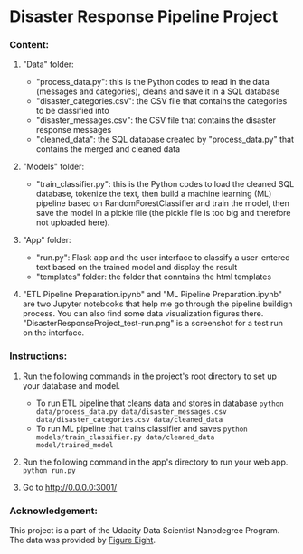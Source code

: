 # Disaster Response Pipeline Project

### Content:
1. "Data" folder:  
    - "process_data.py": this is the Python codes to read in the data (messages and categories), cleans and save it in a SQL database  
    - "disaster_categories.csv": the CSV file that contains the categories to be classified into  
    - "disaster_messages.csv": the CSV file that contains the disaster response messages  
    - "cleaned_data": the SQL database created by "process_data.py" that contains the merged and cleaned data  

2. "Models" folder:
    - "train_classifier.py": this is the Python codes to load the cleaned SQL database, tokenize the text, then build a machine learning (ML) pipeline based on RandomForestClassifier and train the model, then save the model in a pickle file (the pickle file is too big and therefore not uploaded here).  
    
3. "App" folder:
    - "run.py": Flask app and the user interface to classify a user-entered text based on the trained model and display the result  
    - "templates" folder: the folder that conntains the html templates  

4. "ETL Pipeline Preparation.ipynb" and "ML Pipeline Preparation.ipynb" are two Jupyter notebooks that help me go through the pipeline buildign process. You can also find some data visualization figures there. "DisasterResponseProject_test-run.png" is a screenshot for a test run on the interface.

### Instructions:
1. Run the following commands in the project's root directory to set up your database and model.

    - To run ETL pipeline that cleans data and stores in database
        `python data/process_data.py data/disaster_messages.csv data/disaster_categories.csv data/cleaned_data`
    - To run ML pipeline that trains classifier and saves
        `python models/train_classifier.py data/cleaned_data model/trained_model`

2. Run the following command in the app's directory to run your web app.
    `python run.py`

3. Go to http://0.0.0.0:3001/


### Acknowledgement:
This project is a part of the Udacity Data Scientist Nanodegree Program. The data was provided by [Figure Eight](https://appen.com/).
